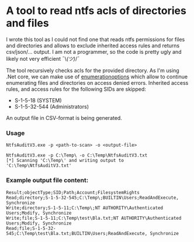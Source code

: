 # A tool to read ntfs acls of directories and files

I wrote this tool as I could not find one that reads ntfs permissions for files and directories and allows to exclude inherited access rules and returns csv/json/... output.
I am not a programmer, so the code is pretty ugly and likely not very efficient  ¯\\_(ツ)_/¯

The tool recursively checks acls for the provided directory. As I'm using .Net core, we can make use of [enumerationoptions](https://learn.microsoft.com/en-us/dotnet/api/system.io.enumerationoptions?view=net-7.0) which allow to continue enumerating files and directories on access denied errors.
Inherited access rules, and access rules for the following SIDs are skipped:
- S-1-5-18 (SYSTEM)
- S-1-5-32-544 (Administrators)

An output file in CSV-format is being generated.

### Usage

```
NtfsAuditV3.exe -p <path-to-scan> -o <output-file>
```
```
NtfsAuditV3.exe -p C:\Temp\ -o C:\Temp\NtfsAuditV3.txt
[*] Scanning 'C:\Temp\' and writing output to 'C:\Temp\NtfsAuditV3.txt'
```
### Example output file content:

```
Result;objectType;SID;Path;Account;FilesystemRights
Read;directory;S-1-5-32-545;C:\Temp\;BUILTIN\Users;ReadAndExecute, Synchronize
Write;directory;S-1-5-11;C:\Temp\;NT AUTHORITY\Authenticated Users;Modify, Synchronize
Write;file;S-1-5-11;C:\Temp\test\Bla.txt;NT AUTHORITY\Authenticated Users;Modify, Synchronize
Read;file;S-1-5-32-545;C:\Temp\test\Bla.txt;BUILTIN\Users;ReadAndExecute, Synchronize
```
